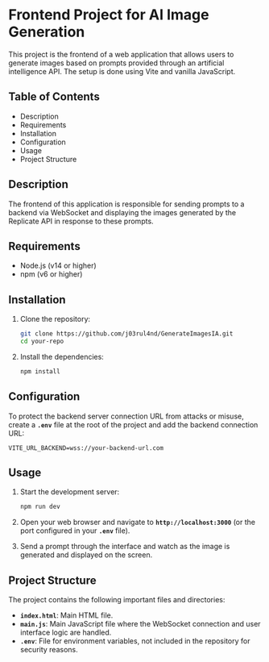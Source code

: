 # **Frontend Project for AI Image Generation**

This project is the frontend of a web application that allows users to generate images based on prompts provided through an artificial intelligence API. The setup is done using Vite and vanilla JavaScript.

## **Table of Contents**

- Description
- Requirements
- Installation
- Configuration
- Usage
- Project Structure

## **Description**

The frontend of this application is responsible for sending prompts to a backend via WebSocket and displaying the images generated by the Replicate API in response to these prompts.

## **Requirements**

- Node.js (v14 or higher)
- npm (v6 or higher)

## **Installation**

1. Clone the repository:
    
    ```bash
    git clone https://github.com/j03rul4nd/GenerateImagesIA.git
    cd your-repo
    ```
    
2. Install the dependencies:
    
    ```bash
    npm install
    ```
    

## **Configuration**

To protect the backend server connection URL from attacks or misuse, create a **`.env`** file at the root of the project and add the backend connection URL:

```
VITE_URL_BACKEND=wss://your-backend-url.com
```

## **Usage**

1. Start the development server:
    
    ```bash
    npm run dev
    ```
    
2. Open your web browser and navigate to **`http://localhost:3000`** (or the port configured in your **`.env`** file).
3. Send a prompt through the interface and watch as the image is generated and displayed on the screen.

## **Project Structure**

The project contains the following important files and directories:

- **`index.html`**: Main HTML file.
- **`main.js`**: Main JavaScript file where the WebSocket connection and user interface logic are handled.
- **`.env`**: File for environment variables, not included in the repository for security reasons.